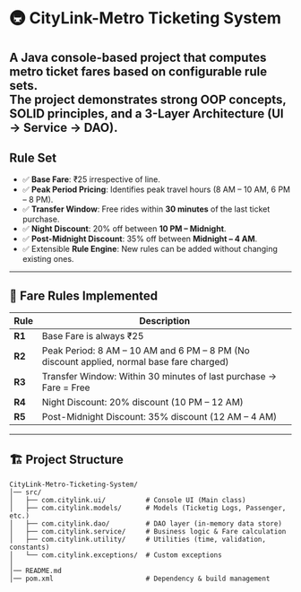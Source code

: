 # 🚇 CityLink-Metro Ticketing System

A **Java console-based project** that computes metro ticket fares based on configurable **rule sets**.  
The project demonstrates **strong OOP concepts, SOLID principles**, and a **3-Layer Architecture** (UI → Service → DAO).
---

## Rule Set
- ✅ **Base Fare**: ₹25 irrespective of line.
- ✅ **Peak Period Pricing**: Identifies peak travel hours (8 AM – 10 AM, 6 PM – 8 PM).
- ✅ **Transfer Window**: Free rides within **30 minutes** of the last ticket purchase.
- ✅ **Night Discount**: 20% off between **10 PM – Midnight**.
- ✅ **Post-Midnight Discount**: 35% off between **Midnight – 4 AM**.
- ✅ Extensible **Rule Engine**: New rules can be added without changing existing ones.

---

## 📖 Fare Rules Implemented

| Rule | Description |
|------|-------------|
| **R1** | Base Fare is always ₹25 |
| **R2** | Peak Period: 8 AM – 10 AM and 6 PM – 8 PM (No discount applied, normal base fare charged) |
| **R3** | Transfer Window: Within 30 minutes of last purchase → Fare = Free |
| **R4** | Night Discount: 20% discount (10 PM – 12 AM) |
| **R5** | Post-Midnight Discount: 35% discount (12 AM – 4 AM) |

---

## 🏗️ Project Structure  
```plaintext
CityLink-Metro-Ticketing-System/
│── src/
│   ├── com.citylink.ui/          # Console UI (Main class)
│   ├── com.citylink.models/      # Models (Ticketig Logs, Passenger, etc.)
│   ├── com.citylink.dao/         # DAO layer (in-memory data store)
│   ├── com.citylink.service/     # Business logic & Fare calculation
│   ├── com.citylink.utility/     # Utilities (time, validation, constants)
│   └── com.citylink.exceptions/  # Custom exceptions
│
│── README.md
│── pom.xml                       # Dependency & build management
```


